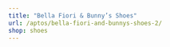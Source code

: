 ```yaml
---
title: "Bella Fiori & Bunny’s Shoes"
url: /aptos/bella-fiori-and-bunnys-shoes-2/
shop: shoes
---
```

